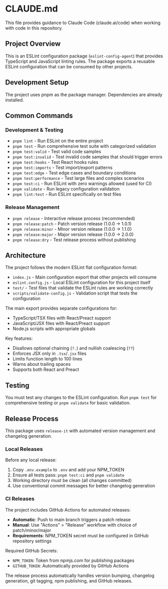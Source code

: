 # CLAUDE.md

This file provides guidance to Claude Code (claude.ai/code) when working with code in this repository.

## Project Overview

This is an ESLint configuration package (`eslint-config-agent`) that provides TypeScript and JavaScript linting rules. The package exports a reusable ESLint configuration that can be consumed by other projects.

## Development Setup

The project uses pnpm as the package manager. Dependencies are already installed.

## Common Commands

### Development & Testing
- `pnpm lint` - Run ESLint on the entire project
- `pnpm test` - Run comprehensive test suite with categorized validation  
- `pnpm test:valid` - Test valid code samples
- `pnpm test:invalid` - Test invalid code samples that should trigger errors
- `pnpm test:hooks` - Test React hooks rules
- `pnpm test:imports` - Test import/export patterns  
- `pnpm test:edge` - Test edge cases and boundary conditions
- `pnpm test:performance` - Test large files and complex scenarios
- `pnpm test:ci` - Run ESLint with zero warnings allowed (used for CI)
- `pnpm validate` - Run legacy configuration validation
- `pnpm lint:test` - Run ESLint specifically on test files

### Release Management
- `pnpm release` - Interactive release process (recommended)
- `pnpm release:patch` - Patch version release (1.0.0 → 1.0.1)
- `pnpm release:minor` - Minor version release (1.0.0 → 1.1.0) 
- `pnpm release:major` - Major version release (1.0.0 → 2.0.0)
- `pnpm release:dry` - Test release process without publishing

## Architecture

The project follows the modern ESLint flat configuration format:

- `index.js` - Main configuration export that other projects will consume
- `eslint.config.js` - Local ESLint configuration for this project itself  
- `test/` - Test files that validate the ESLint rules are working correctly
- `scripts/validate-config.js` - Validation script that tests the configuration

The main export provides separate configurations for:
- TypeScript/TSX files with React/Preact support
- JavaScript/JSX files with React/Preact support  
- Node.js scripts with appropriate globals

Key features:
- Disallows optional chaining (`?.`) and nullish coalescing (`??`)
- Enforces JSX only in `.tsx`/`.jsx` files
- Limits function length to 100 lines
- Warns about trailing spaces
- Supports both React and Preact

## Testing

You must test any changes to the ESLint configuration. Run `pnpm test` for comprehensive testing or `pnpm validate` for basic validation.

## Release Process

This package uses `release-it` with automated version management and changelog generation.

### Local Releases
Before any local release:
1. Copy `.env.example` to `.env` and add your NPM_TOKEN
2. Ensure all tests pass: `pnpm test:ci` and `pnpm validate` 
3. Working directory must be clean (all changes committed)
4. Use conventional commit messages for better changelog generation

### CI Releases
The project includes GitHub Actions for automated releases:
- **Automatic**: Push to main branch triggers a patch release
- **Manual**: Use "Actions" > "Release" workflow with choice of patch/minor/major
- **Requirements**: NPM_TOKEN secret must be configured in GitHub repository settings

Required GitHub Secrets:
- `NPM_TOKEN`: Token from npmjs.com for publishing packages
- `GITHUB_TOKEN`: Automatically provided by GitHub Actions

The release process automatically handles version bumping, changelog generation, git tagging, npm publishing, and GitHub releases.